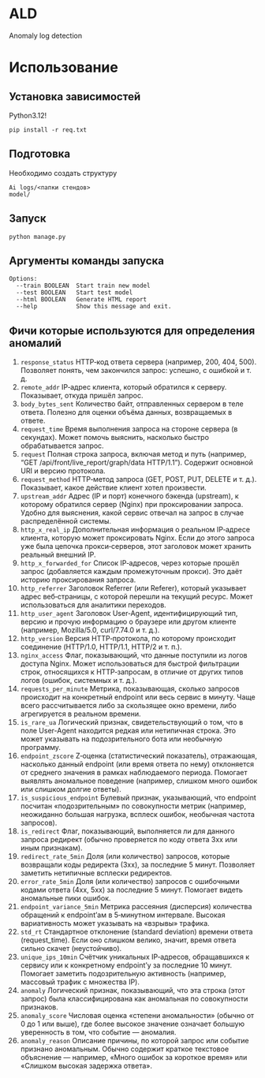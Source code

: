 # ALD
Anomaly log detection

# Использование

## Установка зависимостей 

Python3.12!

```
pip install -r req.txt
```


## Подготовка 

Необходимо создать структуру 

```
Ai logs/<папки стендов>
model/
```

## Запуск

```
python manage.py
```

## Аргументы команды запуска

```
Options:
  --train BOOLEAN  Start train new model
  --test BOOLEAN   Start test model
  --html BOOLEAN   Generate HTML report
  --help           Show this message and exit.
```


## Фичи которые используются для определения аномалий

1. `response_status`
HTTP‑код ответа сервера (например, 200, 404, 500). Позволяет понять, чем закончился запрос: успешно, с ошибкой и т. д.
2.	`remote_addr`
IP‑адрес клиента, который обратился к серверу. Показывает, откуда пришёл запрос.
3.	`body_bytes_sent`
Количество байт, отправленных сервером в теле ответа. Полезно для оценки объёма данных, возвращаемых в ответе.
4.	`request_time`
Время выполнения запроса на стороне сервера (в секундах). Может помочь выяснить, насколько быстро обрабатывается запрос.
5.	`request`
Полная строка запроса, включая метод и путь (например, “GET /api/front/live_report/graph/data HTTP/1.1”). Содержит основной URI и версию протокола.
6.	`request_method`
HTTP‑метод запроса (GET, POST, PUT, DELETE и т. д.). Показывает, какое действие клиент хотел произвести.
7.	`upstream_addr`
Адрес (IP и порт) конечного бэкенда (upstream), к которому обратился сервер (Nginx) при проксировании запроса. Удобно для выяснения, какой сервис отвечал на запрос в случае распределённой системы.
8.	`http_x_real_ip`
Дополнительная информация о реальном IP‑адресе клиента, которую может проксировать Nginx. Если до этого запроса уже была цепочка прокси‑серверов, этот заголовок может хранить реальный внешний IP.
9.	`http_x_forwarded_for`
Список IP‑адресов, через которые прошёл запрос (добавляется каждым промежуточным прокси). Это даёт историю проксирования запроса.
10.	`http_referrer`
Заголовок Referrer (или Referer), который указывает адрес веб‑страницы, с которой перешли на текущий ресурс. Может использоваться для аналитики переходов.
11.	`http_user_agent`
Заголовок User‑Agent, идентифицирующий тип, версию и прочую информацию о браузере или другом клиенте (например, Mozilla/5.0, curl/7.74.0 и т. д.).
12.	`http_version`
Версия HTTP‑протокола, по которому происходит соединение (HTTP/1.0, HTTP/1.1, HTTP/2 и т. п.).
13.	`nginx_access`
Флаг, показывающий, что данные поступили из логов доступа Nginx. Может использоваться для быстрой фильтрации строк, относящихся к HTTP‑запросам, в отличие от других типов логов (ошибок, системных и т. д.).
14.	`requests_per_minute`
Метрика, показывающая, сколько запросов происходит на конкретный endpoint или весь сервис в минуту. Чаще всего рассчитывается либо за скользящее окно времени, либо агрегируется в реальном времени.
15.	`is_rare_ua`
Логический признак, свидетельствующий о том, что в поле User-Agent находится редкая или нетипичная строка. Это может указывать на подозрительного бота или необычную программу.
16.	`endpoint_zscore`
Z‑оценка (статистический показатель), отражающая, насколько данный endpoint (или время ответа по нему) отклоняется от среднего значения в рамках наблюдаемого периода. Помогает выявлять аномальное поведение (например, слишком много ошибок или слишком долгие ответы).
17.	`is_suspicious_endpoint`
Булевый признак, указывающий, что endpoint посчитан «подозрительным» по совокупности метрик (например, неожиданно большая нагрузка, всплеск ошибок, необычная частота запросов).
18.	`is_redirect`
Флаг, показывающий, выполняется ли для данного запроса редирект (обычно проверяется по коду ответа 3xx или иным признакам).
19.	`redirect_rate_5min`
Доля (или количество) запросов, которые возвращали коды редиректа (3xx), за последние 5 минут. Позволяет заметить нетипичные всплески редиректов.
20.	`error_rate_5min`
Доля (или количество) запросов с ошибочными кодами ответа (4xx, 5xx) за последние 5 минут. Помогает видеть аномальные пики ошибок.
21.	`endpoint_variance_5min`
Метрика рассеяния (дисперсия) количества обращений к endpoint’ам в 5‑минутном интервале. Высокая вариативность может указывать на «взрывы» трафика.
22.	`std_rt`
Стандартное отклонение (standard deviation) времени ответа (request_time). Если оно слишком велико, значит, время ответа сильно скачет (неустойчиво).
23.	`unique_ips_10min`
Счётчик уникальных IP‑адресов, обращавшихся к сервису или к конкретному endpoint’у за последние 10 минут. Помогает заметить подозрительную активность (например, массовый трафик с множества IP).
24.	`anomaly`
Логический признак, показывающий, что эта строка (этот запрос) была классифицирована как аномальная по совокупности признаков.
25.	`anomaly_score`
Числовая оценка «степени аномальности» (обычно от 0 до 1 или выше), где более высокое значение означает большую уверенность в том, что событие — аномалия.
26.	`anomaly_reason`
Описание причины, по которой запрос или событие признано аномальным. Обычно содержит краткое текстовое объяснение — например, «Много ошибок за короткое время» или «Слишком высокая задержка ответа».